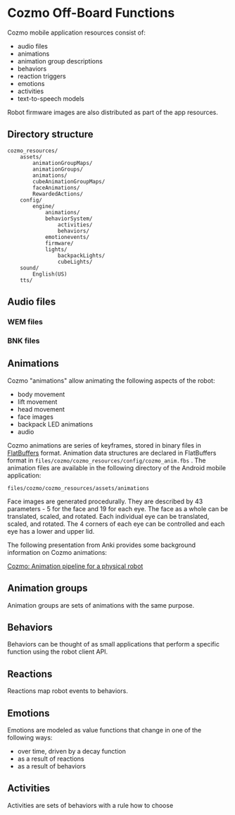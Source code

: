 
Cozmo Off-Board Functions
=========================

Cozmo mobile application resources consist of:
- audio files
- animations
- animation group descriptions
- behaviors
- reaction triggers
- emotions
- activities
- text-to-speech models

Robot firmware images are also distributed as part of the app resources.


Directory structure
-------------------

```
cozmo_resources/
    assets/
        animationGroupMaps/
        animationGroups/
        animations/
        cubeAnimationGroupMaps/
        faceAnimations/
        RewardedActions/
    config/
        engine/
            animations/
            behaviorSystem/
                activities/
                behaviors/
            emotionevents/
            firmware/
            lights/
                backpackLights/
                cubeLights/
    sound/
        English(US)
    tts/
```


Audio files
-----------

### WEM files
### BNK files


Animations
----------

Cozmo "animations" allow animating the following aspects of the robot: 

- body movement
- lift movement
- head movement
- face images
- backpack LED animations
- audio

Cozmo animations are series of keyframes, stored in binary files in [FlatBuffers](https://google.github.io/flatbuffers/)
format. Animation data structures are declared in FlatBuffers format in
`files/cozmo/cozmo_resources/config/cozmo_anim.fbs` . The animation files are available in the following directory of
the Android mobile application:

`files/cozmo/cozmo_resources/assets/animations`

Face images are generated procedurally. They are described by 43 parameters - 5 for the face and 19 for each eye.
The face as a whole can be translated, scaled, and rotated. Each individual eye can be translated, scaled, and rotated.
The 4 corners of each eye can be controlled and each eye has a lower and upper lid.  

The following presentation from Anki provides some background information on Cozmo animations:

[Cozmo: Animation pipeline for a physical robot](https://www.gdcvault.com/play/1024488/Cozmo-Animation-Pipeline-for-a)


Animation groups
----------------

Animation groups are sets of animations with the same purpose.


Behaviors
---------

Behaviors can be thought of as small applications that perform a specific function using the robot client API.


Reactions
---------

Reactions map robot events to behaviors.


Emotions
--------

Emotions are modeled as value functions that change in one of the following ways:
- over time, driven by a decay function
- as a result of reactions
- as a result of behaviors


Activities
----------

Activities are sets of behaviors with a rule how to choose 
